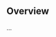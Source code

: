 <!-- Note: Please must use one of our issue templates to file an issue! 🛑 -->
<!-- 👉 https://github.com/JoshuaKGoldberg/philly-js-club-site/issues/new/choose 👈 -->
<!-- **Issues that should have been filed with a template will be closed without action, and we will ask you to use a template.** -->

<!-- This blank issue template is only for issues that don't fit any of the templates. -->

## Overview

...
